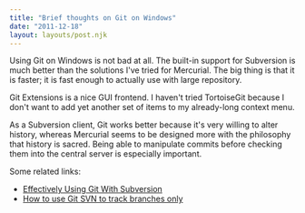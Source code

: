 ```yaml
---
title: "Brief thoughts on Git on Windows"
date: "2011-12-18"
layout: layouts/post.njk
---
```


Using Git on Windows is not bad at all. The built-in support for Subversion is much better than the solutions I've tried for Mercurial. The big thing is that it is faster; it is fast enough to actually use with large repository.

Git Extensions is a nice GUI frontend. I haven't tried TortoiseGit because I don't want to add yet another set of items to my already-long context menu.

As a Subversion client, Git works better because it's very willing to alter history, whereas Mercurial seems to be designed more with the philosophy that history is sacred. Being able to manipulate commits before checking them into the central server is especially important.

Some related links:

- [Effectively Using Git With Subversion](http://www.viget.com/extend/effectively-using-git-with-subversion/)
- [How to use Git SVN to track branches only](http://stackoverflow.com/questions/4386754/how-to-use-git-svn-to-track-branches-only)
